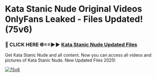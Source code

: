 # Kata Stanic Nude Original Videos 0nlyFans Leaked - Files Updated! (75v6)

<h3>🔴 CLICK HERE 🌐==►► <a href="https://tinyurl.com/4mcuefdz" rel="nofollow">Kata Stanic Nude Updated Files</a></h3>

Get Kata Stanic Nude and all content. Now you can access all videos and pictures of Kata Stanic Nude. New Updated Files 2025!

[![75v6](https://i.imgur.com/StAQSOY.gif)](https://tinyurl.com/4mcuefdz)
